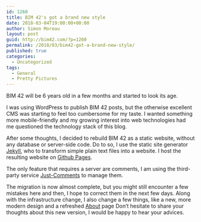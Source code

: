 ```yaml
---
id: 1260
title: BIM 42's got a brand new style
date: 2018-03-04T19:00:00+00:00
author: Simon Moreau
layout: post
guid: http://bim42.com/?p=1260
permalink: /2018/03/bim42-got-a-brand-new-style/
published: true
categories:
  - Uncategorized
tags:
  - General
  - Pretty Pictures
---
```

BIM 42 will be 6 years old in a few months and started to look its age.

I was using WordPress to publish BIM 42 posts, but the otherwise excellent CMS was starting to feel too cumbersome for my taste. I wanted something more mobile-friendly and my growing interest into web technologies had me questioned the technology stack of this blog.

After some thoughts, I decided to rebuild BIM 42 as a static website, without any database or server-side code. Do to so, I use the static site generator [Jekyll](https://jekyllrb.com/), who to transform simple plain text files into a website. I host the resulting website on [Github Pages](https://pages.github.com/).

The only feature that requires a server are comments, I am using the third-party service [Just-Comments](https://just-comments.com/) to manage them.

The migration is now almost complete, but you might still encounter a few mistakes here and then, I hope to correct them in the next few days.
Along with the infrastructure change, I also change a few things, like a new, more modern design and a refreshed [About](about.md) page
Don’t hesitate to share your thoughts about this new version, I would be happy to hear your advices.
